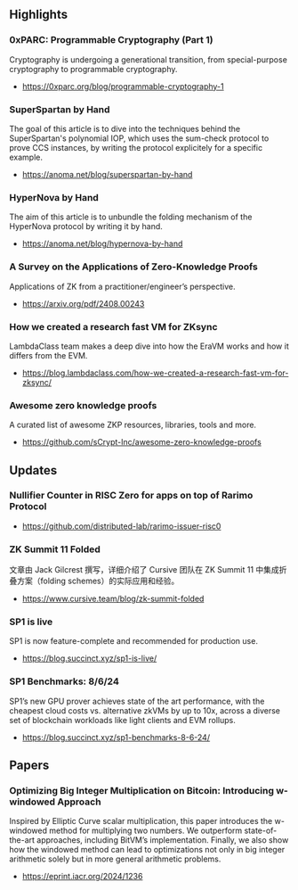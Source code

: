 ## Highlights
### 0xPARC: Programmable Cryptography (Part 1) 
Cryptography is undergoing a generational transition, from special-purpose cryptography to programmable cryptography.
- <https://0xparc.org/blog/programmable-cryptography-1>
### SuperSpartan by Hand
The goal of this article is to dive into the techniques behind the SuperSpartan's polynomial IOP, which uses the sum-check protocol to prove CCS instances, by writing the protocol explicitely for a specific example. 
- <https://anoma.net/blog/superspartan-by-hand>
### HyperNova by Hand
The aim of this article is to unbundle the folding mechanism of the HyperNova protocol by writing it by hand.
- <https://anoma.net/blog/hypernova-by-hand>
### A Survey on the Applications of Zero-Knowledge Proofs
Applications of ZK from a practitioner/engineer’s perspective.
- <https://arxiv.org/pdf/2408.00243>

### How we created a research fast VM for ZKsync
LambdaClass team makes a deep dive into how the EraVM works and how it differs from the EVM.
- <https://blog.lambdaclass.com/how-we-created-a-research-fast-vm-for-zksync/>

### Awesome zero knowledge proofs
A curated list of awesome ZKP resources, libraries, tools and more.
- <https://github.com/sCrypt-Inc/awesome-zero-knowledge-proofs>

## Updates
### Nullifier Counter in RISC Zero for apps on top of Rarimo Protocol
- <https://github.com/distributed-lab/rarimo-issuer-risc0>

### ZK Summit 11 Folded
文章由 Jack Gilcrest 撰写，详细介绍了 Cursive 团队在 ZK Summit 11 中集成折叠方案（folding schemes）的实际应用和经验。
- <https://www.cursive.team/blog/zk-summit-folded>

### SP1 is live
SP1 is now feature-complete and recommended for production use.
- <https://blog.succinct.xyz/sp1-is-live/>
### SP1 Benchmarks: 8/6/24
SP1’s new GPU prover achieves state of the art performance, with the cheapest cloud costs vs. alternative zkVMs by up to 10x, across a diverse set of blockchain workloads like light clients and EVM rollups.
- <https://blog.succinct.xyz/sp1-benchmarks-8-6-24/>

## Papers
### Optimizing Big Integer Multiplication on Bitcoin: Introducing w-windowed Approach
Inspired by Elliptic Curve scalar multiplication, this paper introduces the 
w-windowed method for multiplying two numbers. We outperform state-of-the-art approaches, including BitVM’s implementation. Finally, we also show how the windowed method can lead to optimizations not only in big integer arithmetic solely but in more general arithmetic problems.
- <https://eprint.iacr.org/2024/1236>
